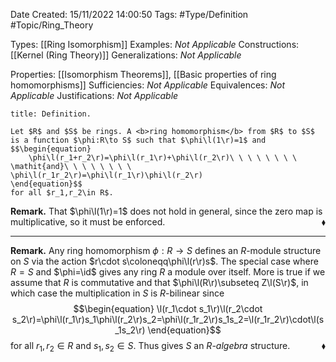 <div class="topSpace"></div>

Date Created: 15/11/2022 14:00:50
Tags: #Type/Definition #Topic/Ring_Theory

Types: [[Ring Isomorphism]]
Examples: <i>Not Applicable</i>
Constructions: [[Kernel (Ring Theory)]]
Generalizations: <i>Not Applicable</i>

Properties: [[Isomorphism Theorems]], [[Basic properties of ring homomorphisms]]
Sufficiencies: <i>Not Applicable</i>
Equivalences: <i>Not Applicable</i>
Justifications: <i>Not Applicable</i>

``` ad-Definition
title: Definition.

Let $R$ and $S$ be rings. A <b>ring homomorphism</b> from $R$ to $S$ is a function $\phi:R\to S$ such that $\phi\l(1\r)=1$ and
$$\begin{equation}
    \phi\l(r_1+r_2\r)=\phi\l(r_1\r)+\phi\l(r_2\r)\ \ \ \ \ \ \ \ \mathit{and}\ \ \ \ \ \ \ \ \phi\l(r_1r_2\r)=\phi\l(r_1\r)\phi\l(r_2\r)
\end{equation}$$
for all $r_1,r_2\in R$.

```

<b>Remark.</b> That $\phi\l(1\r)=1$ does not hold in general, since the zero map is multiplicative, so it must be enforced.<span style="float:right;">$\blacklozenge$</span>

---

<b>Remark.</b> Any ring homomorphism $\phi:R\to S$ defines an $R$-module structure on $S$ via the action $r\cdot s\coloneqq\phi\l(r\r)s$. The special case where $R=S$ and $\phi=\id$ gives any ring $R$ a module over itself. More is true if we assume that $R$ is commutative and that $\phi\l(R\r)\subseteq Z\l(S\r)$, in which case the multiplication in $S$ is $R$-bilinear since
$$\begin{equation}
    \l(r_1\cdot s_1\r)\l(r_2\cdot s_2\r)=\phi\l(r_1\r)s_1\phi\l(r_2\r)s_2=\phi\l(r_1r_2\r)s_1s_2=\l(r_1r_2\r)\cdot\l(s_1s_2\r)
\end{equation}$$
for all $r_1,r_2\in R$ and $s_1,s_2\in S$. Thus gives $S$ an <i>$R$-algebra</i> structure.<span style="float:right;">$\blacklozenge$</span>
